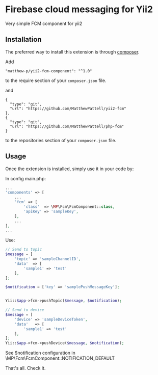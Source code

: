 Firebase cloud messaging for Yii2
===========================
Very simple FCM component for yii2

Installation
------------

The preferred way to install this extension is through [composer](http://getcomposer.org/download/).

Add

```
"matthew-p/yii2-fcm-component": "^1.0"
```

to the require section of your `composer.json` file.

and

```
{
  "type": "git",
  "url": "https://github.com/MatthewPattell/yii2-fcm"
},
{
  "type": "git",
  "url": "https://github.com/MatthewPattell/php-fcm"
}
```

to the repositories section of your `composer.json` file.

Usage
-----

Once the extension is installed, simply use it in your code by:

In config main.php:
```php
...
'components' => [
    ...
    'fcm' => [
        'class'  => \MP\Fcm\FcmComponent::class,
        'apiKey' => 'sampleKey',
    ],
    ...
],
...
```

Use:
```php
// Send to topic
$message = [
    'topic' => 'sampleChannelID',
    'data'  => [
        'sample1' => 'test'
    ],
];

$notification = ['key' => 'samplePushMessageKey'];


Yii::$app->fcm->pushTopic($message, $notification);

// Send to device
$message = [
    'device' => 'sampleDeviceToken',
    'data'   => [
        'sample1' => 'test'
    ],
];
Yii::$app->fcm->pushDevice($message, $notification);
```

See $notification configuration in \MP\Fcm\FcmComponent::NOTIFICATION_DEFAULT

That's all. Check it.